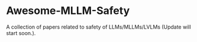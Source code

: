 # Awesome-MLLM-Safety
A collection of papers related to safety of LLMs/MLLMs/LVLMs (Update will start soon.).
